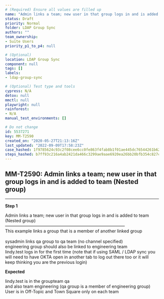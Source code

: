 ```yaml
---
# (Required) Ensure all values are filled up
name: "Admin links a team; new user in that group logs in and is added to team (Nested group)"
status: Draft
priority: Normal
folder: LDAP Group Sync
authors: ""
team_ownership: 
- Suite Users
priority_p1_to_p4: null

# (Optional)
location: LDAP Group Sync
component: null
tags: []
labels: 
- ldap-group-sync

# (Optional) Test type and tools
cypress: N/A
detox: null
mmctl: null
playwright: null
rainforest: 
- N/A
manual_test_environments: []

# Do not change
id: 5537271
key: MM-T2590
created_on: "2020-05-27T21:13:16Z"
last_updated: "2022-09-09T17:58:23Z"
case_hashed: 1f9785624c93c2f08cee6cc0fe863f4fab8b1f01ae445dc76544261b6261dbdc9cac5c9be0f68a4e8563ce55174d9cd3
steps_hashed: b7ff93c216a4ab2421da466c3299ae9aae6920ea26bb20bfb354c827c0e89558f84d2d1fba5070a709bc0d119864f4b2
---
```


<!-- (Auto-generated) Based on frontmatter's "key" and "name" -->

## MM-T2590: Admin links a team; new user in that group logs in and is added to team (Nested group)

---

**Step 1**

Admin links a team; new user in that group logs in and is added to team\
(Nested group)\
————————————————————————————\
This example links a group that is a member of another linked group\
\
sysadmin links qa group to qa team (no channel specified)\
engineering group should also be linked to engineering team\
lindy.test logs in for the first time (note that if using SAML / LDAP sync you will need to have OKTA open in another tab to log out there too or it will keep thinking you are the previous login)

**Expected**

lindy.test is in the groupteam qa\
and also team engineering (qa group is a member of engineering group)\
User is in Off-Topic and Town Square only on each team
